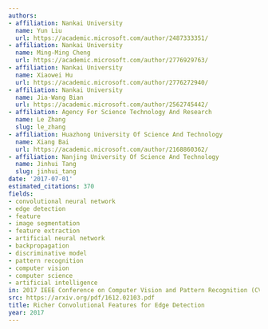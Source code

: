 ```yaml
---
authors:
- affiliation: Nankai University
  name: Yun Liu
  url: https://academic.microsoft.com/author/2487333351/
- affiliation: Nankai University
  name: Ming-Ming Cheng
  url: https://academic.microsoft.com/author/2776929763/
- affiliation: Nankai University
  name: Xiaowei Hu
  url: https://academic.microsoft.com/author/2776272940/
- affiliation: Nankai University
  name: Jia-Wang Bian
  url: https://academic.microsoft.com/author/2562745442/
- affiliation: Agency For Science Technology And Research
  name: Le Zhang
  slug: le_zhang
- affiliation: Huazhong University Of Science And Technology
  name: Xiang Bai
  url: https://academic.microsoft.com/author/2168860362/
- affiliation: Nanjing University Of Science And Technology
  name: Jinhui Tang
  slug: jinhui_tang
date: '2017-07-01'
estimated_citations: 370
fields:
- convolutional neural network
- edge detection
- feature
- image segmentation
- feature extraction
- artificial neural network
- backpropagation
- discriminative model
- pattern recognition
- computer vision
- computer science
- artificial intelligence
in: 2017 IEEE Conference on Computer Vision and Pattern Recognition (CVPR)
src: https://arxiv.org/pdf/1612.02103.pdf
title: Richer Convolutional Features for Edge Detection
year: 2017
---
```

